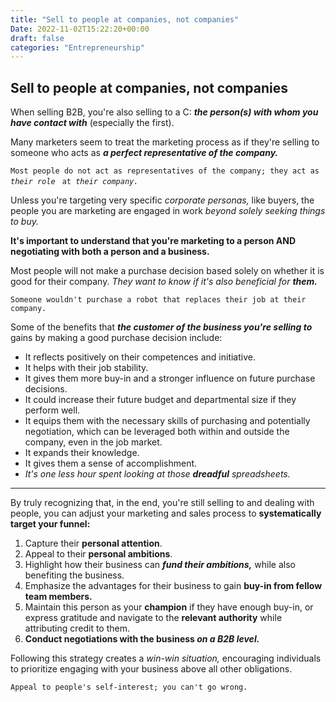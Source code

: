 ```yaml
---
title: "Sell to people at companies, not companies"
Date: 2022-11-02T15:22:20+00:00
draft: false
categories: "Entrepreneurship"
---
```

## Sell to people at companies, not companies

When selling B2B, you're also selling to a C: ***the person(s) with whom you have contact with*** (especially the first).

Many marketers seem to treat the marketing process as if they're selling to someone who acts as ***a perfect representative of the company.***

`Most people do not act as representatives of the company; they act as `*`their role `* `at `*`their company.`*

Unless you're targeting very specific *corporate personas,* like buyers, the people you are marketing are engaged in work *beyond solely seeking things to buy.*

**It's important to understand that you're marketing to a person AND negotiating with both a person and a business.**

Most people will not make a purchase decision based solely on whether it is good for their company. *They want to know if it's also beneficial for **them.***

`Someone wouldn't purchase a robot that replaces their job at their company.`

Some of the benefits that ***the customer of the business you're selling to*** gains by making a good purchase decision include:

- It reflects positively on their competences and initiative.
- It helps with their job stability.
- It gives them more buy-in and a stronger influence on future purchase decisions.
- It could increase their future budget and departmental size if they perform well.
- It equips them with the necessary skills of purchasing and potentially negotiation, which can be leveraged both within and outside the company, even in the job market.
- It expands their knowledge.
- It gives them a sense of accomplishment.
- *It's one less hour spent looking at those **dreadful** spreadsheets.*

---

By truly recognizing that, in the end, you're still selling to and dealing with people, you can adjust your marketing and sales process to **systematically target your funnel:**

1. Capture their **personal attention**.
2. Appeal to their **personal ambitions**.
3. Highlight how their business can ***fund their ambitions,*** while also benefiting the business.
4. Emphasize the advantages for their business to gain **buy-in from fellow team members.**
5. Maintain this person as your **champion** if they have enough buy-in, or express gratitude and navigate to the **relevant authority** while attributing credit to them.
6. **Conduct negotiations with the business *on a B2B level.***

Following this strategy creates a *win-win situation,* encouraging individuals to prioritize engaging with your business above all other obligations.

`Appeal to people's self-interest; you can't go wrong.`